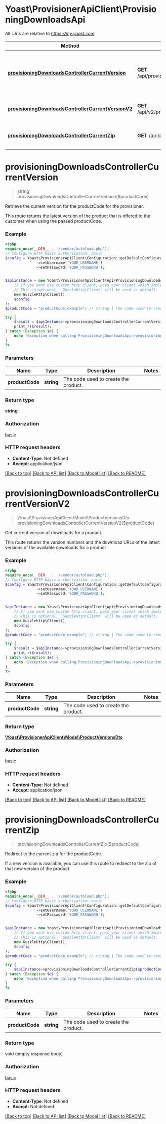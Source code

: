 # Yoast\ProvisionerApiClient\ProvisioningDownloadsApi

All URIs are relative to *https://my.yoast.com*

Method | HTTP request | Description
------------- | ------------- | -------------
[**provisioningDownloadsControllerCurrentVersion**](ProvisioningDownloadsApi.md#provisioningdownloadscontrollercurrentversion) | **GET** /api/provisioning/downloads/currentVersion | Retrieve the current version for the productCode for the provisioner.
[**provisioningDownloadsControllerCurrentVersionV2**](ProvisioningDownloadsApi.md#provisioningdownloadscontrollercurrentversionv2) | **GET** /api/v2/provisioning/downloads/currentVersion | Get current version of downloads for a product.
[**provisioningDownloadsControllerCurrentZip**](ProvisioningDownloadsApi.md#provisioningdownloadscontrollercurrentzip) | **GET** /api/provisioning/downloads/currentZip | Redirect to the current zip for the productCode.

# **provisioningDownloadsControllerCurrentVersion**
> string provisioningDownloadsControllerCurrentVersion($productCode)

Retrieve the current version for the productCode for the provisioner.

This route returns the latest version of the product that is offered to the customer when using the passed productCode.

### Example
```php
<?php
require_once(__DIR__ . '/vendor/autoload.php');
// Configure HTTP basic authorization: basic
$config = Yoast\ProvisionerApiClient\Configuration::getDefaultConfiguration()
              ->setUsername('YOUR_USERNAME')
              ->setPassword('YOUR_PASSWORD');


$apiInstance = new Yoast\ProvisionerApiClient\Api\ProvisioningDownloadsApi(
    // If you want use custom http client, pass your client which implements `GuzzleHttp\ClientInterface`.
    // This is optional, `GuzzleHttp\Client` will be used as default.
    new GuzzleHttp\Client(),
    $config
);
$productCode = "productCode_example"; // string | The code used to create the product.

try {
    $result = $apiInstance->provisioningDownloadsControllerCurrentVersion($productCode);
    print_r($result);
} catch (Exception $e) {
    echo 'Exception when calling ProvisioningDownloadsApi->provisioningDownloadsControllerCurrentVersion: ', $e->getMessage(), PHP_EOL;
}
?>
```

### Parameters

Name | Type | Description  | Notes
------------- | ------------- | ------------- | -------------
 **productCode** | **string**| The code used to create the product. |

### Return type

**string**

### Authorization

[basic](../../README.md#basic)

### HTTP request headers

 - **Content-Type**: Not defined
 - **Accept**: application/json

[[Back to top]](#) [[Back to API list]](../../README.md#documentation-for-api-endpoints) [[Back to Model list]](../../README.md#documentation-for-models) [[Back to README]](../../README.md)

# **provisioningDownloadsControllerCurrentVersionV2**
> \Yoast\ProvisionerApiClient\Model\ProductVersionsDto provisioningDownloadsControllerCurrentVersionV2($productCode)

Get current version of downloads for a product.

This route returns the version numbers and the download URLs of the latest versions of the available downloads for a product

### Example
```php
<?php
require_once(__DIR__ . '/vendor/autoload.php');
// Configure HTTP basic authorization: basic
$config = Yoast\ProvisionerApiClient\Configuration::getDefaultConfiguration()
              ->setUsername('YOUR_USERNAME')
              ->setPassword('YOUR_PASSWORD');


$apiInstance = new Yoast\ProvisionerApiClient\Api\ProvisioningDownloadsApi(
    // If you want use custom http client, pass your client which implements `GuzzleHttp\ClientInterface`.
    // This is optional, `GuzzleHttp\Client` will be used as default.
    new GuzzleHttp\Client(),
    $config
);
$productCode = "productCode_example"; // string | The code used to create the product.

try {
    $result = $apiInstance->provisioningDownloadsControllerCurrentVersionV2($productCode);
    print_r($result);
} catch (Exception $e) {
    echo 'Exception when calling ProvisioningDownloadsApi->provisioningDownloadsControllerCurrentVersionV2: ', $e->getMessage(), PHP_EOL;
}
?>
```

### Parameters

Name | Type | Description  | Notes
------------- | ------------- | ------------- | -------------
 **productCode** | **string**| The code used to create the product. |

### Return type

[**\Yoast\ProvisionerApiClient\Model\ProductVersionsDto**](../Model/ProductVersionsDto.md)

### Authorization

[basic](../../README.md#basic)

### HTTP request headers

 - **Content-Type**: Not defined
 - **Accept**: application/json

[[Back to top]](#) [[Back to API list]](../../README.md#documentation-for-api-endpoints) [[Back to Model list]](../../README.md#documentation-for-models) [[Back to README]](../../README.md)

# **provisioningDownloadsControllerCurrentZip**
> provisioningDownloadsControllerCurrentZip($productCode)

Redirect to the current zip for the productCode.

If a new version is available, you can use this route to redirect to the zip of that new version of the product.

### Example
```php
<?php
require_once(__DIR__ . '/vendor/autoload.php');
// Configure HTTP basic authorization: basic
$config = Yoast\ProvisionerApiClient\Configuration::getDefaultConfiguration()
              ->setUsername('YOUR_USERNAME')
              ->setPassword('YOUR_PASSWORD');


$apiInstance = new Yoast\ProvisionerApiClient\Api\ProvisioningDownloadsApi(
    // If you want use custom http client, pass your client which implements `GuzzleHttp\ClientInterface`.
    // This is optional, `GuzzleHttp\Client` will be used as default.
    new GuzzleHttp\Client(),
    $config
);
$productCode = "productCode_example"; // string | The code used to create the product.

try {
    $apiInstance->provisioningDownloadsControllerCurrentZip($productCode);
} catch (Exception $e) {
    echo 'Exception when calling ProvisioningDownloadsApi->provisioningDownloadsControllerCurrentZip: ', $e->getMessage(), PHP_EOL;
}
?>
```

### Parameters

Name | Type | Description  | Notes
------------- | ------------- | ------------- | -------------
 **productCode** | **string**| The code used to create the product. |

### Return type

void (empty response body)

### Authorization

[basic](../../README.md#basic)

### HTTP request headers

 - **Content-Type**: Not defined
 - **Accept**: Not defined

[[Back to top]](#) [[Back to API list]](../../README.md#documentation-for-api-endpoints) [[Back to Model list]](../../README.md#documentation-for-models) [[Back to README]](../../README.md)

